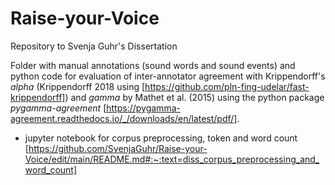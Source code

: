 # Raise-your-Voice
Repository to Svenja Guhr's Dissertation

Folder with manual annotations (sound words and sound events) and python code for evaluation of inter-annotator agreement with Krippendorff's _alpha_ (Krippendorff 2018 using [https://github.com/pln-fing-udelar/fast-krippendorff]) and _gamma_ by Mathet et al. (2015) using the python package _pygamma-agreement_ [https://pygamma-agreement.readthedocs.io/_/downloads/en/latest/pdf/].

- jupyter notebook for corpus preprocessing, token and word count [https://github.com/SvenjaGuhr/Raise-your-Voice/edit/main/README.md#:~:text=diss_corpus_preprocessing_and_word_count]
